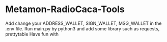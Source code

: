 # Metamon-RadioCaca-Tools
Add change your ADDRESS_WALLET, SIGN_WALLET, MSG_WALLET in the .env file.
Run main.py by python3 and add some library such as requests, prettytable
Have fun with 
